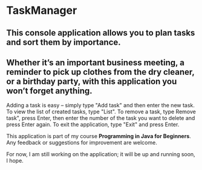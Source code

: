 # TaskManager
## This console application allows you to plan tasks and sort them by importance.
## Whether it’s an important business meeting, a reminder to pick up clothes from the dry cleaner, or a birthday party, with this application you won’t forget anything.

  Adding a task is easy – simply type "Add task" and then enter the new task.
  To view the list of created tasks, type "List".
  To remove a task, type Remove task", press Enter, then enter the number of the task you want to delete and press Enter again.
  To exit the application, type "Exit" and press Enter.


   This application is part of my course **Programming in Java for Beginners**.\
   Any feedback or suggestions for improvement are welcome.

   For now, I am still working on the application; it will be up and running soon, I hope.


